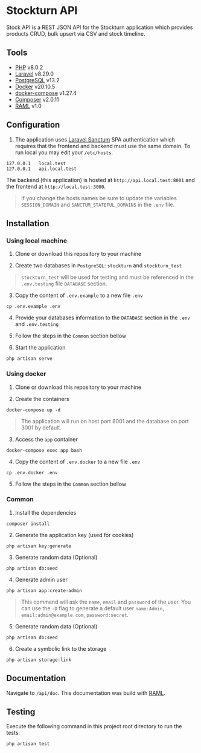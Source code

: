 # Stockturn API

Stock API is a  REST JSON API for the Stockturn application which provides products CRUD, bulk upsert via CSV and stock timeline.

## Tools
* [PHP](https://www.php.net/) v8.0.2
* [Laravel](https://laravel.com/) v8.29.0
* [PostgreSQL](https://www.postgresql.org/) v13.2
* [Docker](https://www.docker.com/) v20.10.5
* [docker-compose](https://docs.docker.com/compose/) v1.27.4
* [Composer](https://getcomposer.org/) v2.0.11
* [RAML](https://raml.org/) v1.0

## Configuration

1. The application uses [Laravel Sanctum](https://laravel.com/docs/8.x/sanctum) SPA authentication which requires that the frontend and backend must use the same domain. To run local you may edit your `/etc/hosts`.

```console
127.0.0.1   local.test
127.0.0.1   api.local.test
```

The backend (this application) is hosted at `http://api.local.test:8001` and the frontend at `http://local.test:3000`.

> If you change the hosts names be sure to update the variables `SESSION_DOMAIN` and `SANCTUM_STATEFUL_DOMAINS` in the `.env` file.

## Installation

### Using local machine

1. Clone or download this repository to your machine

2. Create two databases in `PostgreSQL`: `stockturn` and `stockturn_test`

> `stockturn_test` will be used for testing and must be referenced in the `.env.testing` file `DATABASE` section.

3. Copy the content of `.env.example` to a new file `.env`

```console
cp .env.example .env
```

4. Provide your databases information to the `DATABASE` section in the `.env` and `.env.testing`

5. Follow the steps in the `Common` section bellow

6. Start the application

```console
php artisan serve
```

### Using docker

1. Clone or download this repository to your machine

2. Create the containers

```console
docker-compose up -d
```

> The application will run on host port 8001 and the database on port 3001 by default.

3. Access the `app` container

```console
docker-compose exec app bash
```

4. Copy the content of `.env.docker` to a new file `.env`

```console
cp .env.docker .env
```

5. Follow the steps in the `Common` section bellow

### Common

1. Install the dependencies

```console
composer install
```

2. Generate the application key (used for cookies)

```console
php artisan key:generate
```

3. Generate random data (Optional)

```console
php artisan db:seed
```

4. Generate admin user

```console
php artisan app:create-admin
```

> This command will ask the `name`, `email` and `password` of the user. You can use the `-D` flag to generate a default user `name:Admin`, `email:admin@example.com`, `password:secret`.

5. Generate random data (Optional)

```console
php artisan db:seed
```

6. Create a symbolic link to the storage

```console
php artisan storage:link
```

## Documentation

Navigate to `/api/doc`. This documentation was build with [RAML](https://raml.org/).

## Testing

Execute the following command in this project root directory to run the tests:

```console
php artisan test
```
